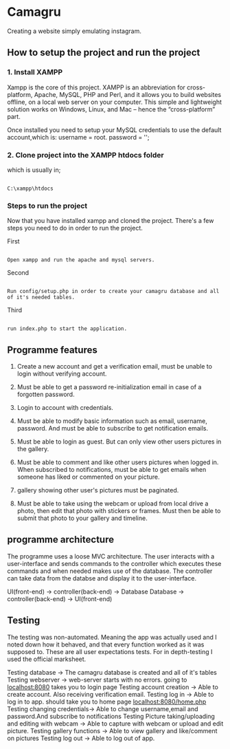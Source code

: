 # Camagru

Creating a website simply emulating instagram.

## How to setup the project and run the project

### 1. Install XAMPP

Xampp is the core of this project. XAMPP is an abbreviation for cross-platform, Apache, MySQL, PHP and Perl, and it allows you to build websites offline, on a local web server on your computer. This simple and lightweight solution works on Windows, Linux, and Mac – hence the “cross-platform” part.

Once installed you need to setup your MySQL credentials to use the default account,which is: username = root. password = '';

### 2. Clone project into the XAMPP htdocs folder

which is usually in;

```address

C:\xampp\htdocs

```

### Steps to run the project

Now that you have installed xampp and cloned the project. There's a few steps you need to do in order to run the project.

First

```statement

Open xampp and run the apache and mysql servers.

```

Second

```statement

Run config/setup.php in order to create your camagru database and all of it's needed tables.

```

Third

```statement

run index.php to start the application.

```

## Programme features

1. Create a new account and get a verification email, must be unable to login without verifying account.

2. Must be able to get a password re-initialization email in case of a forgotten password.

3. Login to account with credentials.

4. Must be able to modify basic information such as email, username, password. And must be able to subscribe to get notification emails.

5. Must be able to login as guest. But can only view other users pictures in the gallery.

6. Must be able to comment and like other users pictures when logged in. When subscribed to notifications, must be able to get emails when someone has liked or commented on your picture.

7. gallery showing other user's pictures must be paginated.

8. Must be able to take using the webcam or upload from local drive a photo, then edit that photo with stickers or frames. Must then be able to submit that photo to your gallery and timeline.

## programme architecture

The programme uses a loose MVC architecture. The user interacts with a user-interface and sends commands to the controller which executes these commands and when needed makes use of the database. The controller can take data from the databse and display it to the user-interface.

UI(front-end) -> controller(back-end)   -> Database
Database      -> controller(back-end)   -> UI(front-end)

## Testing

The testing was non-automated. Meaning the app was actually used and I noted down how it behaved, and that every function worked as it was supposed to.
These are all user expectations tests. For in depth-testing I used the official marksheet.

Testing database            ->  The camagru database is created and all of it's tables
Testing webserver           ->  web-server starts with no errors. going to <localhost:8080> takes you to login page
Testing account creation    ->  Able to create account. Also receiving verification email.
Testing log in              ->  Able to log in to app. should take you to home page <localhost:8080/home.php>
Testing changing credentials->  Able to change username,email and password.And subscribe to notifications
Testing Picture taking/uploading and editing with webcam
                        ->
Able to capture with webcam or upload and edit picture.
Testing gallery functions   ->  Able to view gallery and like/comment on pictures
Testing log out             ->  Able to log out of app.
